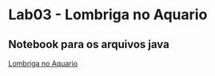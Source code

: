 # Lab03 - Lombriga no Aquario

## Notebook para os arquivos java

[Lombriga no Aquario](https://github.com/GuilhermeBuzzetti-235883/MC322/tree/main/lab03/src/pt/c02oo/s02classe/s03lombriga)
